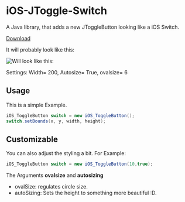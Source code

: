 # iOS-JToggle-Switch
A Java library, that adds a new JToggleButton looking like a iOS Switch.

[Download]()

It will probably look like this: 

![Will look like this:](http://i.imgur.com/lAU664V.gif)


Settings: Width= 200, Autosize= True, ovalsize= 6


## Usage ##

This is a simple Example.

```java
iOS_ToggleButton switch = new iOS_ToggleButton();
switch.setBounds(x, y, width, height);
```

## Customizable ##

You can also adjust the styling a bit.
For Example: 
```java
iOS_ToggleButton switch = new iOS_ToggleButton(10,true); 
```
The Arguments **ovalsize** and **autosizing** 
* ovalSize: regulates circle size.
* autoSizing: Sets the height to something more beautiful :D.



